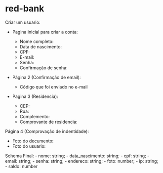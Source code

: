 # red-bank

Criar um usuario:

- Pagina inicial para criar a conta:
  - Nome completo:
  - Data de nascimento:
  - CPF:
  - E-mail:
  - Senha:
  - Confirmação de senha:
  
- Página 2 (Confirmação de email):
  - Código que foi enviado no e-mail
  
- Pagina 3 (Residencia):
  - CEP:
  - Rua:
  - Complemento:
  - Comprovante de residencia:
  
Página 4 (Comprovação de indentidade):
  - Foto do documento:
  - Foto do usuario:
  
  
  Schema Final:
    - nome: string;
    - data_nascimento: string;
    - cpf: string;
    - email: string;
    - senha: string;
    - endereco: string;
    - foto: number;
    - ip: string;
    - saldo: number

